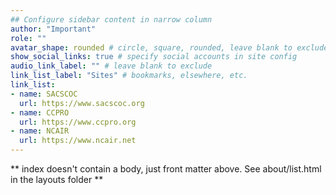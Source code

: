 ```yaml
---
## Configure sidebar content in narrow column
author: "Important"
role: ""
avatar_shape: rounded # circle, square, rounded, leave blank to exclude
show_social_links: true # specify social accounts in site config
audio_link_label: "" # leave blank to exclude
link_list_label: "Sites" # bookmarks, elsewhere, etc.
link_list:
- name: SACSCOC
  url: https://www.sacscoc.org
- name: CCPRO
  url: https://www.ccpro.org
- name: NCAIR
  url: https://www.ncair.net
---
```


** index doesn't contain a body, just front matter above.
See about/list.html in the layouts folder **